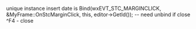 unique instance
insert date
is Bind(wxEVT_STC_MARGINCLICK, &MyFrame::OnStcMarginClick, this, editor->GetId()); -- need unbind if close
^F4 - close
